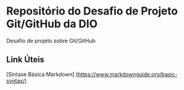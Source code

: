 # Repositório do Desafio de Projeto Git/GitHub da DIO
Desafio de projeto sobre Git/GitHub
## Link Úteis
[Sintaxe Básica Markdown] (https://www.markdownguide.org/basic-syntax/)
